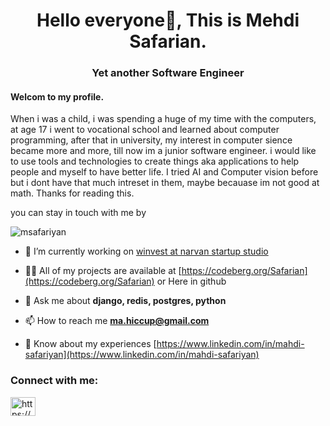 <h1 align="center">Hello everyone👋, This is Mehdi Safarian.</h1>
<h3 align="center">Yet another Software Engineer</h3>
<h4>Welcom to my profile.</h4>
<p>
When i was a child, i was spending a huge of my time with the computers, at age 17 i went to vocational school and learned about computer programming,
after that in university, my interest in computer sience became more and more, till now im a junior software engineer. i would like to use tools and technologies to create things aka applications to help people and myself to have better life.
I tried AI and Computer vision before but i dont have that much intreset in them, maybe becauase im not good at math.
Thanks for reading this.
</p>

<p>you can stay in touch with me by</p>

<p align="left"> <img src="https://komarev.com/ghpvc/?username=msafariyan&label=Profile%20views&color=0e75b6&style=flat" alt="msafariyan" /> </p>

- 🔭 I’m currently working on [winvest at narvan startup studio](https://play.google.com/store/apps/details?id=win.vest.android&hl=en_US&gl=US)

- 👨‍💻 All of my projects are available at [https://codeberg.org/Safarian](https://codeberg.org/Safarian) or Here in github

- 💬 Ask me about **django, redis, postgres, python**

- 📫 How to reach me **ma.hiccup@gmail.com**

- 📄 Know about my experiences [https://www.linkedin.com/in/mahdi-safariyan](https://www.linkedin.com/in/mahdi-safariyan)

<h3 align="left">Connect with me:</h3>
<p align="left">
<a href="https://linkedin.com/in/https://www.linkedin.com/in/mahdi-safariyan/" target="blank"><img align="center" src="https://raw.githubusercontent.com/rahuldkjain/github-profile-readme-generator/master/src/images/icons/Social/linked-in-alt.svg" alt="https://www.linkedin.com/in/mahdi-safariyan/" height="30" width="40" /></a>
</p>
